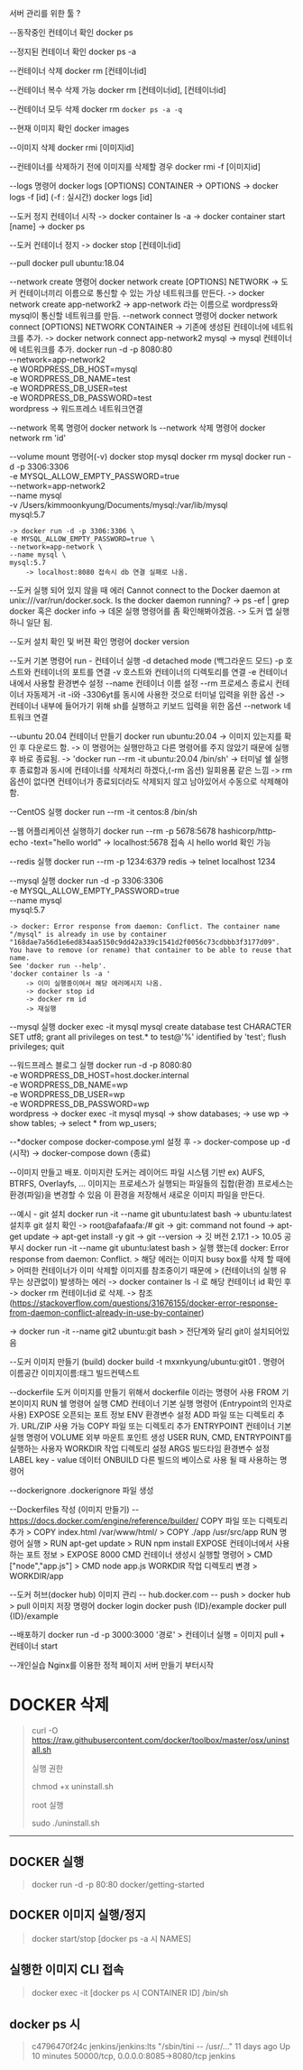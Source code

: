 서버 관리를 위한 툴 ?

--동작중인 컨테이너  확인
docker ps

--정지된 컨테이너 확인
docker ps -a

--컨테이너 삭제
docker rm [컨테이너id]

--컨테이너 복수 삭제 가능
docker rm [컨테이너id], [컨테이너id]

--컨테이너 모두 삭제
docker rm `docker ps -a -q` 

--현재 이미지 확인
docker images

--이미지 삭제
docker rmi [이미지id]

--컨테이너를 삭제하기 전에 이미지를 삭제할 경우
docker rmi -f [이미지id]

--logs 명령어
docker logs [OPTIONS] CONTAINER
    -> OPTIONS 
        -> docker logs -f [id] (-f : 실시간)
docker logs [id]

--도커 정지 컨테이너 시작
    -> docker container ls -a
    -> docker container start [name]
    -> docker ps 

--도커 컨테이너 정지
    -> docker stop [컨테이너id]

--pull
docker pull ubuntu:18.04

--network create 명령어
docker network create [OPTIONS] NETWORK
    -> 도커 컨테이너끼리 이름으로 통신할 수 있는 가상 네트워크를 만든다.
        -> docker network create app-network2
        -> app-network 라는 이름으로 wordpress와 mysql이 통신할 네트워크를 만듬.
--network connect 명령어
docker network connect [OPTIONS] NETWORK CONTAINER
    -> 기존에 생성된 컨테이너에 네트워크를 추가.
        -> docker network connect app-network2 mysql
        -> mysql 컨테이너에 네트워크를 추가.
            docker run -d -p 8080:80 \
            --network=app-network2 \
            -e WORDPRESS_DB_HOST=mysql \
            -e WORDPRESS_DB_NAME=test \
            -e WORDPRESS_DB_USER=test \
            -e WORDPRESS_DB_PASSWORD=test \
            wordpress
        -> 워드프레스 네트워크연결

--network 목록 명령어
docker network ls
--network 삭제 명령어
docker network rm 'id'

--volume mount 명령어(-v)
docker stop mysql
docker rm mysql
docker run -d -p 3306:3306 \
 -e MYSQL_ALLOW_EMPTY_PASSWORD=true \
 --network=app-network2 \
 --name mysql \
 -v /Users/kimmoonkyung/Documents/mysql:/var/lib/mysql \
 mysql:5.7
    
    -> docker run -d -p 3306:3306 \
    -e MYSQL_ALLOW_EMPTY_PASSWORD=true \
    --network=app-network \
    --name mysql \
    mysql:5.7
        -> localhost:8080 접속시 db 연결 실패로 나옴.

--도커 실행 되어 있지 않을 때 에러
Cannot connect to the Docker daemon at unix:///var/run/docker.sock. Is the docker daemon running?
    -> ps -ef | grep docker 혹은 docker info 
        -> 데몬 실행 명령어를 좀 확인해봐야겠음.
        -> 도커 앱 실행하니 일단 됨.

--도커 설치 확인 및 버젼 확인 명령어
docker version

--도커 기본 명령어 run - 컨테이너 실행
-d detached mode (백그라운드 모드)
-p 호스트와 컨테이너의 포트를 연결
-v 호스트와 컨테이너의 디렉토리를 연결
-e 컨테이너 내에서 사용할 환경변수 설정
--name 컨테이너 이름 설정
--rm 프로세스 종료시 컨테이너 자동제거
-it -i와 -3306yt를 동시에 사용한 것으로 터미널 입력을 위한 옵션
    -> 컨테이너 내부에 들어가기 위해 sh를 실행하고 키보드 입력을 위한 옵션
--network 네트워크 연결

--ubuntu 20.04 컨테이너 만들기
docker run ubuntu:20.04
-> 이미지 있는지를 확인 후 다운로드 함.
-> 이 명령어는 실행만하고 다른 명령어를 주지 않았기 때문에 실행 후 바로 종료됨.
-> 'docker run --rm -it  ubuntu:20.04 /bin/sh' 
    -> 터미널 쉘 실행 후 종료함과 동시에 컨테이너를 삭제처리 하겠다,(-rm 옵션) 일회용품 같은 느낌
    -> rm 옵션이 없다면 컨테이너가 종료되더라도 삭제되지 않고 남아있어서 수동으로 삭제해야함.

--CentOS 실행
docker run --rm -it centos:8 /bin/sh

--웹 어플리케이션 실행하기
docker run --rm -p 5678:5678 hashicorp/http-echo -text="hello world"
    -> localhost:5678 접속 시 hello world 확인 가능 

--redis 실행
docker run --rm -p 1234:6379 redis
    -> telnet localhost 1234

--mysql 실행
docker run -d -p 3306:3306 \
    -e MYSQL_ALLOW_EMPTY_PASSWORD=true \
    --name mysql \
    mysql:5.7

    -> docker: Error response from daemon: Conflict. The container name "/mysql" is already in use by container "168dae7a56d1e6ed834aa5150c9dd42a339c1541d2f0056c73cdbbb3f3177d09". You have to remove (or rename) that container to be able to reuse that name.
    See 'docker run --help'.
    'docker container ls -a '
        -> 이미 실행중이여서 해당 에러메시지 나옴.
        -> docker stop id
        -> docker rm id
        -> 재실행

--mysql 실행
docker exec -it mysql mysql
create database test CHARACTER SET utf8;
grant all privileges on test.* to test@'%' identified by 'test';
flush privileges;
quit 

--워드프레스 블로그 실행
docker run -d -p 8080:80 \
 -e WORDPRESS_DB_HOST=host.docker.internal \
 -e WORDPRESS_DB_NAME=wp \
 -e WORDPRESS_DB_USER=wp \
 -e WORDPRESS_DB_PASSWORD=wp \
 wordpress
    -> docker exec -it mysql mysql
    -> show databases;
    -> use wp
    -> show tables;
    -> select * from wp_users;


--*docker compose
docker-compose.yml 설정 후
    -> docker-compose up -d (시작)
    -> docker-compose down  (종료)

--이미지 만들고 배포.
이미지란
도커는 레이어드 파일 시스템 기반
ex) AUFS, BTRFS, Overlayfs, ...
이미지는 프로세스가 실행되는 파일들의 집합(환경)
프로세스는 환경(파일)을 변경할 수 있음
이 환경을 저장해서 새로운 이미지 파일을 만든다.

--예시 - git 설치
docker run -it --name git ubuntu:latest bash
    -> ubuntu:latest 설치후 git 설치 확인
    -> root@afafaafa:/# git
        -> git: command not found
    -> apt-get update
    -> apt-get install -y git
    -> git --version
        -> 깃 버전 2.17.1
-> 10.05 공부시 docker run -it --name git ubuntu:latest bash
    > 실행 했는데 docker: Error response from daemon: Conflict. 
    > 해당 에러는 이미지 busy box를 삭제 할 때에 
    > 어떠한 컨테이너가 이미 삭제할 이미지를 참조중이기 때문에
    > (컨테이너의 실행 유무는 상관없이) 발생하는 에러 
-> docker container ls -l 로 해당 컨테이너 id 확인 후
-> docker rm 컨테이너id 로 삭제. 
    -> 참조 (https://stackoverflow.com/questions/31676155/docker-error-response-from-daemon-conflict-already-in-use-by-container)

-> docker run -it --name git2 ubuntu:git bash
    > 전단계와 달리 git이 설치되어있음

--도커 이미지 만들기 (build)
docker build -t mxxnkyung/ubuntu:git01 .
명령어          이름공간 이미지이름:태그 빌드컨텍스트

--dockerfile
도커 이미지를 만들기 위해서 dockerfile 이라는 명령어 사용
FROM 기본이미지
RUN 쉘 명령어 실행
CMD 컨테이너 기본 실행 명령어 (Entrypoint의 인자로 사용)
EXPOSE 오픈되는 포트 정보
ENV 환경변수 설정
ADD 파일 또는 디렉토리 추가. URL/ZIP 사용 가능
COPY 파일 또는 디렉토리 추가
ENTRYPOINT 컨테이너 기본 실행 명령어
VOLUME 외부 마운트 포인트 생성
USER RUN, CMD, ENTRYPOINT를 실행하는 사용자
WORKDIR 작업 디렉토리 설정
ARGS 빌드타임 환경변수 설정
LABEL key - value 데이터
ONBUILD 다른 빌드의 베이스로 사용 될 때 사용하는 명령어

--dockerignore
.dockerignore 파일 생성

--Dockerfiles 작성 (이미지 만들기)
-- https://docs.docker.com/engine/reference/builder/
COPY 파일 또는 디렉토리 추가
    > COPY index.html /var/www/html/
    > COPY ./app /usr/src/app
RUN 명령어 실행
    > RUN apt-get update
    > RUN npm install
EXPOSE 컨테이너에서 사용하는 포트 정보
    > EXPOSE 8000
CMD 컨테이너 생성시 실행할 명령어
    > CMD ["node","app.js"]
    > CMD node app.js
WORKDIR 작업 디렉토리 변경
    > WORKDIR/app 

--도커 허브(docker hub) 이미지 관리
-- hub.docker.com
-- push > docker hub > pull
이미지 저장 명령어
docker login
docker push {ID}/example
docker pull {ID}/example

--배포하기
docker run -d -p 3000:3000 '경로'
    > 컨테이너 실행 = 이미지 pull + 컨테이너 start

--개인실습 Nginx를 이용한 정적 페이지 서버 만들기 
부터시작

# DOCKER 삭제
> curl -O https://raw.githubusercontent.com/docker/toolbox/master/osx/uninstall.sh
> 
> 실행 권한
> 
> chmod +x uninstall.sh
> 
> root 실행
> 
> sudo ./uninstall.sh
------------------------------------------------------------

## DOCKER 실행
> docker run -d -p 80:80 docker/getting-started

## DOCKER 이미지 실행/정지
> docker start/stop [docker ps -a 시 NAMES]

## 실행한 이미지 CLI 접속
> docker exec -it [docker ps 시 CONTAINER ID] /bin/sh

## docker ps 시
> c4796470f24c   jenkins/jenkins:lts   "/sbin/tini -- /usr/…"   11 days ago   Up 10 minutes   50000/tcp, 0.0.0.0:8085->8080/tcp   jenkins